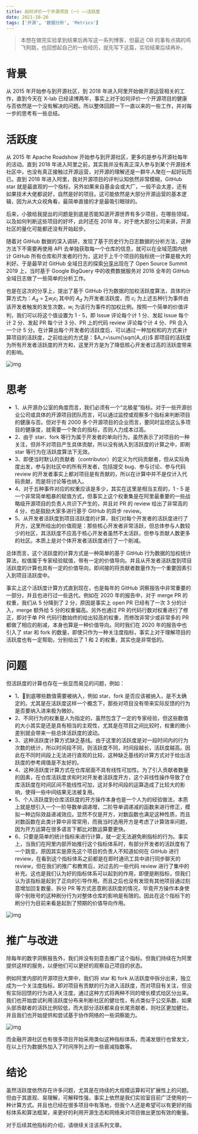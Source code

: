 ```yaml
---
title: 如何评价一个开源项目（一）——活跃度
date: 2021-10-26
tags: ['开源', '数据分析', 'Metrics']
---
```


> 本想在做完实验拿到结果后再写这一系列博客，但最近 OB 的事有点搞的鸡飞狗跳，也回想起自己的一些经历，就先写下这篇，实验结果后续再补。

# 背景

从 2015 年开始参与到开源社区，到 2018 年进入阿里开始做开源运营相关的工作，直到今天在 X-lab 已经读博两年，事实上对于如何评价一个开源项目的健康与否依然是一个没有解决的问题。所以整体回顾一下一直以来的一些工作，并对每一步的思考有一些总结。

# 活跃度

从 2015 年 Apache Roadshow 开始参与到开源社区，更多的是参与开源社每年的活动。直到 2018 年进入阿里之前，其实我并没有真正深入参与到某个开源技术社区中，也没有真正接触过开源运营，对开源的理解还是一群牛人聚在一起好玩而已。直到 2018 年进入阿里，我对开源项目的评判认知依然非常模糊，GitHub star 就是最直观的一个指标，另外如果来自基金会或大厂，一般不会太差，还有如果技术大佬都说好，自然是好的项目。这可能依然是大部分开源运营的基本逻辑，因为从大众视角看，最简单直接的才是最吸引眼球的。

后来，小狼给我提出的问题是到底是否能知道开源世界有多少项目，在哪些领域，以及如何判断这些项目的好坏，此时还在 2018 年，对于绝大部分公司来讲，开源社区的量化可能都还没有开始起步。

随着对 GitHub 数据的深入调研，发现了基于历史行为日志数据的分析方法，这种方法下不需要再使用 API 去单独获取每一个仓库的信息，就可以在全域范围内统计 GitHub 所有仓库和开发者的行为，这对于上千个项目的指标统一计算是极大的利好。于是最早对 GitHub 全域日志的探索[分享](https://www.youtube.com/watch?v=64RiOyQf_kU)出现在了 Open Source Summit 2019 上，当时基于 Google BigQuery 中的收费数据服务对 2018 全年的 GitHub 全域日志做了一些简单的分析工作。

也是在这次的分享上，提出了基于 GitHub 行为数据的加权活跃度算法，具体的计算方式为：$A_d=\sum{w_i c_i}$ 其中的 $A_d$ 为开发者活跃度，而 $c_i$ 为上述五种行为事件由该开发者触发的发生次数，$w_i$ 为该行为事件的加权比例。按照一个简单的价值评判，我们可以将这个值设置为 1 - 5，即 Issue 评论每个计 1 分、发起 Issue 每个计 2 分、发起 PR 每个计 3 分、PR 上的代码 review 评论每个计 4 分、PR 合入一个计 5 分。在计算出每个开发者的活跃度后，可以通过一种加权和的方式来计算项目的活跃度，之前给出的方式是：$A_r=\sum{\sqrt{A_d}}$ 即项目的活跃度为所有开发者活跃度的开方和，这里开方是为了降低核心开发者过高的活跃度带来的影响。

![img](/images/how_to_measure_open_source/ossummit_formula.png)
# 思考

- 1、从开源办公室的角度而言，我们必须有一个“北极星”指标。对于一些开源创业公司或具体的开源项目团队而言，可以通过监控或观察多个指标来判断项目的健康与否。但对于有 2000 多个开源项目的企业而言，要同时监控这么多项目的健康度，就需要一个聚合的指标，否则人力成本过高。
- 2、由于 star、fork 等行为属于开发者的单向行为，虽然表示了对项目的一种关注，但并不对项目产生具体贡献，所以没有纳入到活跃度的计算之中，即刷 star 等行为在活跃度算法下无效。
- 3、即便当时默认的贡献者（contributor）的定义为代码贡献者，但从实际角度出发，参与到社区中的所有开发者，包括提交 bug、参与讨论、参与代码 review 的开发者事实上都对项目是有贡献的，所以在计算中并不是仅计入代码贡献，而是将讨论等也纳入。
- 4、对于五种事件对应的权重应该是多少，其实在这里是相当主观的，1 - 5 是一个非常简单粗暴的赋值方式，但事实上这个权重集是在阿里最重要的一些战略级开源项目的负责人共识下产生的，并且对 PR 的 review 给出了非常高的 4 分，也是鼓励大家多进行基于 GitHub 的异步 review。
- 5、从开发者活跃度到项目活跃度的计算，我们对每个开发者的活跃度进行了开方，这里所给出的价值观是：那些核心开发者非常活跃，但总体参与人数较少的社区，其活跃度不应高于核心开发者虽然不太活跃，但参与贡献人数更多的社区。本质上是对个体开发者活跃度进行了一个削减。

总体而言，这个活跃度的计算方式是一种简单的基于 GitHub 行为数据的加权统计算法，权值属于专家经验赋值，带有一定的价值导向。并且从开发者活跃度到项目活跃度的计算也具有一定的价值导向，即间接的将贡献者数量作为一个重要因素引入到项目活跃度中。

事实上这个活跃度计算方式直到现在，也是每年的 GitHub 洞察报告中非常重要的一部分，并且也进行过一些迭代。例如在 2020 年的报告中，对于 merge PR 的权重，我们从 5 分降到了 2 分，原因是事实上 open PR 已经有了一次 3 分的计入，merge 额外给 5 分的权重偏高。另外也通过 PR 的代码行数对权重进行了修正，即对于单 PR 代码行数始终的给出较高的权重，而修改非常少或非常多的 PR 都做了相应的削减，本身也算是一种价值导向。同时我们在 2020 年的报告中也引入了 star 和 fork 的数量，即使只作为一种关注度指标，事实上对于理解项目的活跃度也有一定帮助，分别给出了 1 和 2 的权重，其实也是非常低的。

# 问题

但活跃度的计算也存在一些显而易见的问题，例如：

- 1、到底哪些数值需要被纳入，例如 star、fork 是否应该被纳入，是不太确定的。尤其是在活跃度这样一个概念下，那些对项目没有带来实际反馈的行为是否要纳入进来极为微妙。
- 2、不同行为的权重是人为指定的，虽然包含了一定的专家经验，但这些数值的大小其实是还是具有相当的主观性，尤其是在项目之间比较时，权重的微小差别就会带来一些总体活跃度的波动。
- 3、这种活跃度计算方式缺乏基线。由于这里的活跃度是对一段时间内的行为次数的统计，所以时间段不同，则活跃度不同，时间段越长，活跃度越高。因此在不同时间段上无法进行直观的比较，这种缺乏基线的计算方式对于给出活跃度的参考阈值是不友好的。
- 4、这种活跃度计算方式在仓库层面不具有线性可加性。为了引入贡献者数量的因素，在仓库活跃度求和时对开发者活跃度开方，这个非线性操作导致了仓库活跃度在时间区间不能线性可加，这对多时间段的运算造成了比较大的影响，使得一些中间结果无法被复用。
- 5、个人活跃度到仓库活跃度的开方操作本身也是一个人为的经验做法，本质上就是想引入一个一阶导数单调递增，二阶导单调递减的函数来进行修正，模拟一种边际效益递减效应。显然不仅是开方，对数函数也满足这种性质，而且对数函数在此类计算中非常常用，而我当时选用开方是考虑了计算效率问题，因为开方运算在很多语言下都比对数运算要更快。
- 6、只要是简单的统计指标来进行计算，就一定无法避免刷指标的行为。事实上，当我们在阿里内部开始推行这个指标体系时，有部分开发者的活跃度有了一个跳变。原因其实是原先这个项目的负责人不知道如何在 GitHub 进行 review，在看到这个指标体系之前都是在即时通讯工具中进行同步聊天的 review，但在我们的推广和教育后，对过去的一些代码 review 进行了集中的补充。这也是我们认为好的指标体系可以起到的作用，即便是刷指标，但我们认为该指标是起到了正向的引导作用。而且之后也没有发现有其他项目通过刻意增加回复数量、拆分 PR 等方式恶意刷活跃度的情况，毕竟开方操作本身使得个别账号的这种刷分行为对整体仓库的影响是有限的。因此在这个指标下的刷分行为目前来看是起到了预期的价值导向作用。

![img](/images/how_to_measure_open_source/activity_example.png)

# 推广与改进

除每年的数字洞察报告外，我们并没有刻意去推广这个指标。但我们持续在为阿里提供这样的服务，以便他们可以更好的观察自己项目的状态。

例如阿里内部的开源项目大屏中，我们将 star 和 fork 从活跃度中拆分出来，独立成为一个关注度指标，即对项目有贡献的行为进入活跃度，而对项目有关注，但没有实际回馈的行为进入关注度。通过这种方式将两种不同的增长模式给区分出来。我们也开始尝试利用活跃度分布来判断社区的健壮性，有点类似于公交系数，如果头部贡献者的活跃比例较低，而大部分活跃都来自长尾贡献者，则社区更加健壮。并且我们也开始提供和尝试基于协作网络的一些洞察能力。

![img](/images/how_to_measure_open_source/nacos_datav.png)

而金融开源社区也有很多项目开始采用类似这种指标体系，而浦发银行也曾发文，在以上行为数据外加入了时间序列上的一些衰减指数等。

# 结论

虽然活跃度依然存在许多问题，尤其是在持续的大规模运算和可扩展性上的问题。但由于其直观、易理解，可解释性强，事实上依然是我们实验室目前广泛使用的一种计算方式。并且也已经在很多项目中有落地，但我个人还是希望可以有更好的指标体系和算法框架，来更好的利用开源生态和网络来对项目做出更加有效的衡量。

对于后续其他指标的介绍，请继续关注该系列文章。
